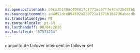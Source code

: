 ```yaml
---
ms.openlocfilehash: b9ca2b148ac404817cf771ac67f7e7da72bd8fbb
ms.sourcegitcommit: ad4d92dce894592a259721a1571b1d8736abacdb
ms.translationtype: MT
ms.contentlocale: pt-BR
ms.lasthandoff: 08/04/2020
ms.locfileid: "87573284"
---
```

<span data-ttu-id="b6d5a-101">conjunto de failover inteiro</span><span class="sxs-lookup"><span data-stu-id="b6d5a-101">entire failover set</span></span>
